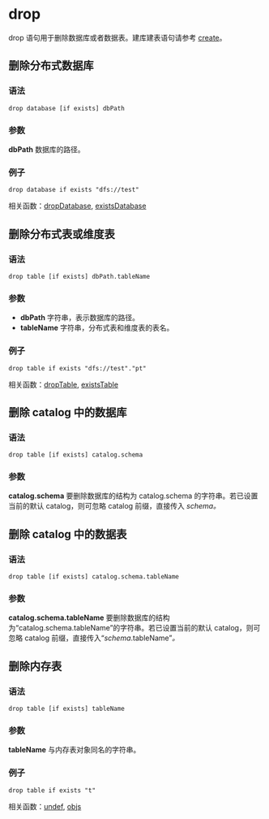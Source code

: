 # drop

drop 语句用于删除数据库或者数据表。建库建表语句请参考 [create](create.md)。

## 删除分布式数据库

### 语法

```
drop database [if exists] dbPath
```

### 参数

**dbPath** 数据库的路径。

### 例子

```
drop database if exists "dfs://test"
```

相关函数：[dropDatabase](../../funcs/d/dropDatabase.md), [existsDatabase](../../funcs/e/existsDatabase.md)

## 删除分布式表或维度表

### 语法

```
drop table [if exists] dbPath.tableName
```

### 参数

* **dbPath** 字符串，表示数据库的路径。
* **tableName** 字符串，分布式表和维度表的表名。

### 例子

```
drop table if exists "dfs://test"."pt"
```

相关函数：[dropTable](../../funcs/d/dropTable.md), [existsTable](../../funcs/e/existsTable.md)

## 删除 catalog 中的数据库

### 语法

```
drop table [if exists] catalog.schema
```

### 参数

**catalog.schema** 要删除数据库的结构为 catalog.schema 的字符串。若已设置当前的默认 catalog，则可忽略
catalog 前缀，直接传入 *schema。*

## 删除 catalog 中的数据表

### 语法

```
drop table [if exists] catalog.schema.tableName
```

### 参数

**catalog.schema.tableName**
要删除数据库的结构为“catalog.schema.tableName”的字符串。若已设置当前的默认 catalog，则可忽略 catalog
前缀，直接传入“*schema*.tableName”*。*

## 删除内存表

### 语法

```
drop table [if exists] tableName
```

### 参数

**tableName** 与内存表对象同名的字符串。

### 例子

```
drop table if exists "t"
```

相关函数：[undef](../../funcs/u/undef.md), [objs](../../funcs/o/objs.md)

